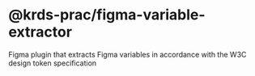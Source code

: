 # @krds-prac/figma-variable-extractor

Figma plugin that extracts Figma variables in accordance with the W3C design token specification
